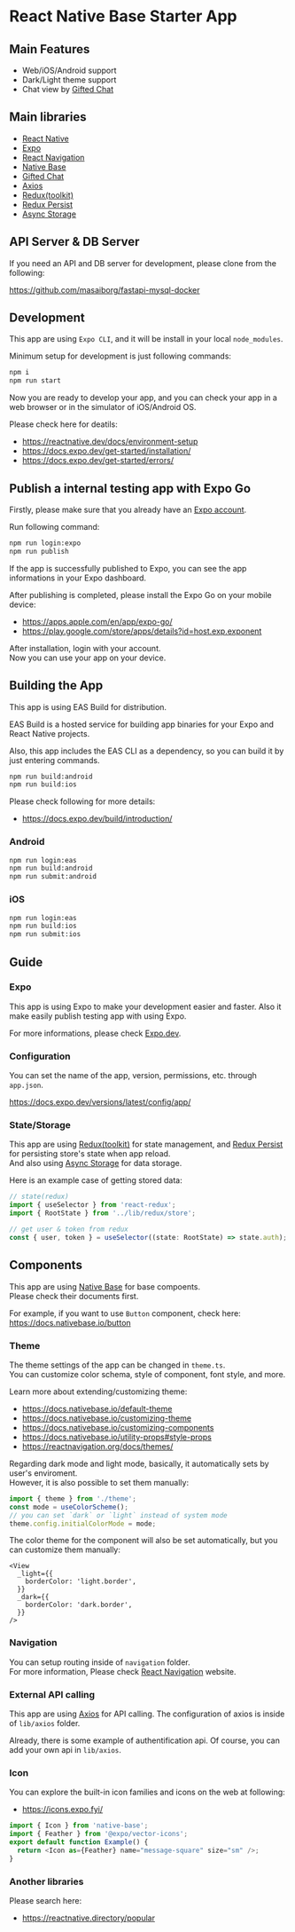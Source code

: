# React Native Base Starter App

## Main Features

- Web/iOS/Android support
- Dark/Light theme support
- Chat view by [Gifted Chat](https://github.com/FaridSafi/react-native-gifted-chat)

## Main libraries

- [React Native](https://reactnative.dev/)
- [Expo](https://expo.dev/)
- [React Navigation](https://reactnavigation.org/)
- [Native Base](https://nativebase.io/)
- [Gifted Chat](https://github.com/FaridSafi/react-native-gifted-chat)
- [Axios](https://axios-http.com/)
- [Redux(toolkit)](https://redux-toolkit.js.org/)
- [Redux Persist](https://github.com/rt2zz/redux-persist)
- [Async Storage](https://react-native-async-storage.github.io/async-storage/)

## API Server & DB Server

If you need an API and DB server for development, please clone from the following:

https://github.com/masaiborg/fastapi-mysql-docker

## Development

This app are using `Expo CLI`, and it will be install in your local `node_modules`.

Minimum setup for development is just following commands:

```bash
npm i
npm run start
```

Now you are ready to develop your app, and you can check your app in a web browser or in the simulator of iOS/Android OS.

Please check here for deatils:

- https://reactnative.dev/docs/environment-setup
- https://docs.expo.dev/get-started/installation/
- https://docs.expo.dev/get-started/errors/

## Publish a internal testing app with Expo Go

Firstly, please make sure that you already have an [Expo account](https://expo.dev/).

Run following command:

```bash
npm run login:expo
npm run publish
```

If the app is successfully published to Expo, you can see the app informations in your Expo dashboard.

After publishing is completed, please install the Expo Go on your mobile device:

- https://apps.apple.com/en/app/expo-go/
- https://play.google.com/store/apps/details?id=host.exp.exponent

After installation, login with your account.  
Now you can use your app on your device.

## Building the App

This app is using EAS Build for distribution.

EAS Build is a hosted service for building app binaries for your Expo and React Native projects.

Also, this app includes the EAS CLI as a dependency, so you can build it by just entering commands.

```bash
npm run build:android
npm run build:ios
```

Please check following for more details:

- https://docs.expo.dev/build/introduction/

### Android

```bash
npm run login:eas
npm run build:android
npm run submit:android
```

### iOS

```bash
npm run login:eas
npm run build:ios
npm run submit:ios
```

## Guide

### Expo

This app is using Expo to make your development easier and faster.
Also it make easily publish testing app with using Expo.

For more informations, please check [Expo.dev](https://docs.expo.dev/).

### Configuration

You can set the name of the app, version, permissions, etc. through `app.json`.

https://docs.expo.dev/versions/latest/config/app/

### State/Storage

This app are using [Redux(toolkit)](https://redux-toolkit.js.org/) for state management, and [Redux Persist](https://github.com/rt2zz/redux-persist) for persisting store's state when app reload.  
And also using [Async Storage](https://react-native-async-storage.github.io/async-storage/) for data storage.

Here is an example case of getting stored data:

```ts
// state(redux)
import { useSelector } from 'react-redux';
import { RootState } from '../lib/redux/store';

// get user & token from redux
const { user, token } = useSelector((state: RootState) => state.auth);
```

## Components

This app are using [Native Base](https://docs.nativebase.io) for base compoents.  
Please check their documents first.

For example, if you want to use `Button` component, check here:
https://docs.nativebase.io/button

### Theme

The theme settings of the app can be changed in `theme.ts`.  
You can customize color schema, style of component, font style, and more.

Learn more about extending/customizing theme:

- https://docs.nativebase.io/default-theme
- https://docs.nativebase.io/customizing-theme
- https://docs.nativebase.io/customizing-components
- https://docs.nativebase.io/utility-props#style-props
- https://reactnavigation.org/docs/themes/

Regarding dark mode and light mode, basically, it automatically sets by user's enviroment.  
However, it is also possible to set them manually:

```ts
import { theme } from './theme';
const mode = useColorScheme();
// you can set `dark` or `light` instead of system mode
theme.config.initialColorMode = mode;
```

The color theme for the component will also be set automatically, but you can customize them manually:

```tsx
<View
  _light={{
    borderColor: 'light.border',
  }}
  _dark={{
    borderColor: 'dark.border',
  }}
/>
```

### Navigation

You can setup routing inside of `navigation` folder.  
For more information, Please check [React Navigation](https://reactnavigation.org/) website.

### External API calling

This app are using [Axios](https://axios-http.com/) for API calling.
The configuration of axios is inside of `lib/axios` folder.

Already, there is some example of authentification api.
Of course, you can add your own api in `lib/axios`.

### Icon

You can explore the built-in icon families and icons on the web at following:

- https://icons.expo.fyi/

```ts
import { Icon } from 'native-base';
import { Feather } from '@expo/vector-icons';
export default function Example() {
  return <Icon as={Feather} name="message-square" size="sm" />;
}
```

### Another libraries

Please search here:

- https://reactnative.directory/popular
